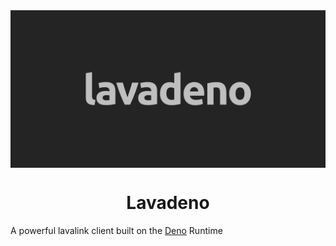 <img align="center" src="./assets/banner.png" alt="lavadeno banner">
<h1 align="center">Lavadeno</h1>

A powerful lavalink client built on the [Deno](https://deno.land/) Runtime

